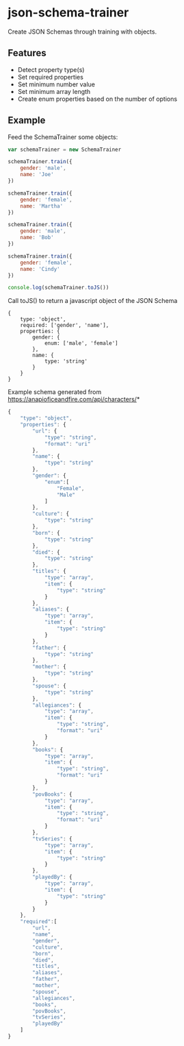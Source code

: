 # json-schema-trainer

Create JSON Schemas through training with objects.

## Features

* Detect property type(s)
* Set required properties
* Set minimum number value
* Set minimum array length
* Create enum properties based on the number of options

## Example

Feed the SchemaTrainer some objects:

```javascript
var schemaTrainer = new SchemaTrainer

schemaTrainer.train({
	gender: 'male',
	name: 'Joe'
})

schemaTrainer.train({
	gender: 'female',
	name: 'Martha'
})

schemaTrainer.train({
	gender: 'male',
	name: 'Bob'
})

schemaTrainer.train({
	gender: 'female',
	name: 'Cindy'
})

console.log(schemaTrainer.toJS())
```

Call toJS() to return a javascript object of the JSON Schema

```
{
    type: 'object',
    required: ['gender', 'name'],
    properties: {
        gender: {
            enum: ['male', 'female']
        },
        name: {
            type: 'string'
        }
    }
}
```

Example schema generated from https://anapioficeandfire.com/api/characters/*

```javascript
{
    "type": "object",
    "properties": {
        "url": {
            "type": "string",
            "format": "uri"
        },
        "name": {
            "type": "string"
        },
        "gender": {
            "enum":[
                "Female",
                "Male"
            ]
        },
        "culture": {
            "type": "string"
        },
        "born": {
            "type": "string"
        },
        "died": {
            "type": "string"
        },
        "titles": {
            "type": "array",
            "item": {
                "type": "string"
            }
        },
        "aliases": {
            "type": "array",
            "item": {
                "type": "string"
            }
        },
        "father": {
            "type": "string"
        },
        "mother": {
            "type": "string"
        },
        "spouse": {
            "type": "string"
        },
        "allegiances": {
            "type": "array",
            "item": {
                "type": "string",
                "format": "uri"
            }
        },
        "books": {
            "type": "array",
            "item": {
                "type": "string",
                "format": "uri"
            }
        },
        "povBooks": {
            "type": "array",
            "item": {
                "type": "string",
                "format": "uri"
            }
        },
        "tvSeries": {
            "type": "array",
            "item": {
                "type": "string"
            }
        },
        "playedBy": {
            "type": "array",
            "item": {
                "type": "string"
            }
        }
    },
    "required":[
        "url",
        "name",
        "gender",
        "culture",
        "born",
        "died",
        "titles",
        "aliases",
        "father",
        "mother",
        "spouse",
        "allegiances",
        "books",
        "povBooks",
        "tvSeries",
        "playedBy"
    ]
}
```
